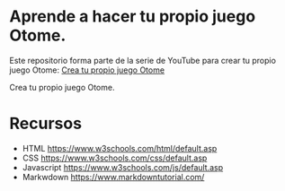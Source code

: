 # Aprende a hacer tu propio juego Otome.


Este repositorio forma parte de la serie de YouTube para crear tu propio juego Otome: [Crea tu propio juego Otome](https://www.youtube.com/playlist?list=PLKVepXm-__QXFBAPIKkBfWj4sI9RJbUhx)

Crea tu propio juego Otome.

# Recursos

* HTML https://www.w3schools.com/html/default.asp
* CSS https://www.w3schools.com/css/default.asp
* Javascript https://www.w3schools.com/js/default.asp
* Markwdown https://www.markdowntutorial.com/
